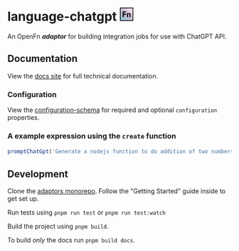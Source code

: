 # language-chatgpt <img src='assets/sq-256x256.png' width="30" height="30"/>

An OpenFn **_adaptor_** for building integration jobs for use with ChatGPT API.

## Documentation

View the [docs site](https://docs.openfn.org/adaptors/packages/chatgpt-docs) for
full technical documentation.

### Configuration

View the
[configuration-schema](https://docs.openfn.org/adaptors/packages/chatgpt-configuration-schema/)
for required and optional `configuration` properties.

### A example expression using the `create` function

```js
promptChatGpt('Generate a nodejs function to do addition of two numbers');
```

## Development

Clone the [adaptors monorepo](https://github.com/OpenFn/adaptors). Follow the
"Getting Started" guide inside to get set up.

Run tests using `pnpm run test` or `pnpm run test:watch`

Build the project using `pnpm build`.

To build _only_ the docs run `pnpm build docs`.
